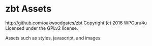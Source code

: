 # zbt Assets #
http://github.com/oakwoodgates/zbt
Copyright (c) 2016 WPGuru4u
Licensed under the GPLv2 license.

Assets such as styles, javascript, and images.